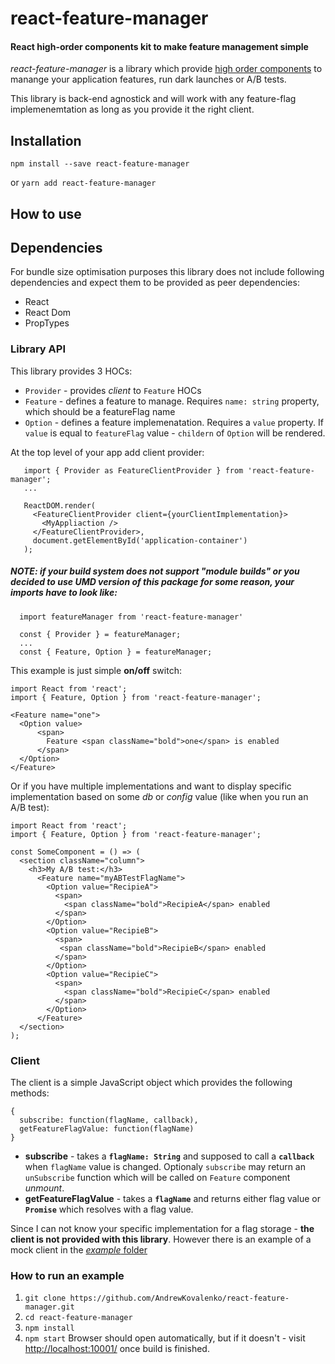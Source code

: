 # react-feature-manager
#### React high-order components kit to make feature management simple

*react-feature-manager* is a library which provide [high order components](https://reactjs.org/docs/higher-order-components.html) to
manange your application features, run dark launches or A/B tests.

This library is back-end agnostick and will work with any feature-flag implemenemtation as long as you provide it the right client.

## Installation

`npm install --save react-feature-manager`

or `yarn add react-feature-manager`

## How to use

## Dependencies
For bundle size optimisation purposes this library does not include following dependencies and
expect them to be provided as peer dependencies:
- React
- React Dom
- PropTypes

### Library API
This library provides 3 HOCs:
- `Provider` - provides *client* to `Feature` HOCs
- `Feature` - defines a feature to manage. Requires `name: string` property, which should be a featureFlag name
- `Option` - defines a feature implemenatation. Requires a `value` property. If `value` is equal to `featureFlag` value - `childern` of `Option` will be rendered.


At the top level of your app add client provider:
```
   import { Provider as FeatureClientProvider } from 'react-feature-manager';
   ...

   ReactDOM.render(
     <FeatureClientProvider client={yourClientImplementation}>
       <MyAppliaction />
     </FeatureClientProvider>,
     document.getElementById('application-container')
   );
```

##### NOTE: if your build system does not support "module builds" or you decided to use UMD version of this package for some reason, your imports have to look like:
```
  import featureManager from 'react-feature-manager'

  const { Provider } = featureManager;
  ...
  const { Feature, Option } = featureManager;
```

This example is just simple **on/off** switch:

```
import React from 'react';
import { Feature, Option } from 'react-feature-manager';

<Feature name="one">
  <Option value>
      <span>
        Feature <span className="bold">one</span> is enabled
      </span>
  </Option>
</Feature>
```

Or if you have multiple implementations and want to display specific implementation based
on some *db* or *config* value (like when you run an A/B test):

```
import React from 'react';
import { Feature, Option } from 'react-feature-manager';

const SomeComponent = () => (
  <section className="column">
    <h3>My A/B test:</h3>
      <Feature name="myABTestFlagName">
        <Option value="RecipieA">
          <span>
            <span className="bold">RecipieA</span> enabled
          </span>
        </Option>
        <Option value="RecipieB">
          <span>
           <span className="bold">RecipieB</span> enabled
          </span>
        </Option>
        <Option value="RecipieC">
          <span>
            <span className="bold">RecipieC</span> enabled
          </span>
        </Option>
      </Feature>
  </section>
);
```

### Client
The client is a simple JavaScript object which provides the following methods:

```
{
  subscribe: function(flagName, callback),
  getFeatureFlagValue: function(flagName)
}
```

- **subscribe** - takes a **`flagName: String`** and supposed to call a **`callback`** when `flagName` value is changed. Optionaly `subscribe` may return an
`unSubscribe` function which will be called on `Feature` component *unmount*.
- **getFeatureFlagValue** - takes a **`flagName`** and returns either flag value or **`Promise`** which resolves with a flag value.

Since I can not know your specific implementation for a flag storage - **the client is not provided with this library**.
However there is an example of a mock client in the [*example* folder](https://github.com/AndrewKovalenko/react-feature-manager/blob/master/example/js/client.js)

### How to run an example

1. `git clone https://github.com/AndrewKovalenko/react-feature-manager.git`
2. `cd react-feature-manager`
3. `npm install`
4. `npm start`
Browser should open automatically, but if it doesn't - visit [http://localhost:10001/](http://localhost:10001/) once build is finished.
